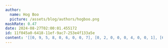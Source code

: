 ```yaml
---
author:
  name: Hog Boo
  picture: /assets/blog/authors/hogboo.png
maskRate: 0.47
date: 2024-08-27T02:00:01.455172
id: 11f045a0-6418-11ef-9ac7-253e4f133a5e
content: '[[0, 9, 5, 8, 0, 6, 0, 0, 7], [0, 2, 0, 0, 0, 4, 0, 0, 1], [6, 8, 0, 0, 3, 2, 4, 0, 5], [0, 0, 8, 0, 7, 3, 0, 4, 0], [1, 7, 0, 0, 0, 8, 5, 0, 0], [5, 0, 0, 0, 9, 1, 6, 7, 0], [9, 5, 6, 1, 2, 0, 3, 8, 0], [7, 3, 0, 6, 0, 5, 9, 0, 0], [8, 0, 0, 3, 0, 9, 0, 0, 6]]'
---
```

